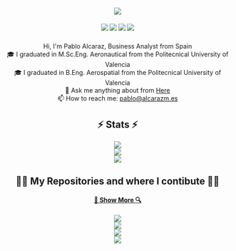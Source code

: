 <h1 align="center">
  <a href="https://git.io/typing-svg">
    <img
      src="https://readme-typing-svg.herokuapp.com/?lines=Hello,+There!+👋;Here+Pablo+Alcaraz....;Nice+to+meet+you!&center=true&size=30"
    />
  </a>
</h1>
<h5 align="center">
  <a href="https://www.linkedin.com/in/palcarazm/" title="LinkedIn Profile"
    ><img
      src="https://img.shields.io/static/v1?label=linkedin&message=palcarazm&color=blue&style=for-the-badge&logo=linkedin"
  /></a>
  <a href="https://leetcode.com/palcarazm/" title="LeetCode Profile"
    ><img
      src="https://img.shields.io/static/v1?label=leetcode&message=palcarazm&color=orange&style=for-the-badge&logo=leetcode"
  /></a>
  <a href="https://pablo.alcarazm.es" title="My Website"
    ><img
      src="https://img.shields.io/badge/website-000000?style=for-the-badge&logo=About.me&logoColor=white"
  /></a>
  <a href="https://github.com/sponsors/palcarazm" title="Sponsors"
    ><img
      src="https://img.shields.io/badge/sponsor-30363D?style=for-the-badge&logo=GitHub-Sponsors&logoColor=#white"
  /></a>
</h5>

<p align="center">
  Hi, I'm Pablo Alcaraz, Business Analyst from Spain
  <br />
  🎓 I graduated in M.Sc.Eng. Aeronautical from the Politecnical University of Valencia
  <br />
  🎓 I graduated in B.Eng. Aerospatial from the Politecnical University of Valencia
  <br />
  💬 Ask me anything about from <a href="https://github.com/palcarazm/palcarazm/issues" title="Issues">Here</a>
  <br />
  📫 How to reach me: <a href="mailto: pablo@alcarazm.es">pablo@alcarazm.es</a>
</p>

<h2 align="center">⚡ Stats ⚡</h2>
<div align="center">
  <img
    src="https://github-readme-streak-stats.herokuapp.com/?user=palcarazm&show_icons=true&hide_border=true&count_private=true" 
  />
</div>
<div align="center">
  <img
    src="https://github-readme-stats.vercel.app/api?username=palcarazm&show_icons=true&hide_border=true&count_private=true&hide_title=true"
  />
</div>
<div align="center">
  <img
    src="https://github-readme-stats.vercel.app/api/top-langs/?username=palcarazm&show_icons=true&hide_border=true&layout=compact&hide_title=true"
  />
</div>

<h2 align="center">👨‍💻 My Repositories and where I contibute 👨‍💻</h2>
<h4 align="center">
  <a href="https://github.com/palcarazm?tab=repositories" title="Show Repositories">🔎 Show More 🔍</a>
</h4>
<div align="center">
  <a href="https://github.com/creecros/simple_logo_gen" title="Simple Logo generator"
    ><img
      src="https://github-readme-stats.vercel.app/api/pin/?username=creecros&repo=simple_logo_gen&border_radius=10&show_owner=true"
  /></a>
</div>
<div align="center">
  <a href="https://github.com/palcarazm/bootstrap5-toggle" title="Boostrap Toggle"
    ><img
      src="https://github-readme-stats.vercel.app/api/pin/?username=palcarazm&repo=bootstrap5-toggle&border_radius=10&show_owner=true"
  /></a>
</div>
<div align="center">
  <a href="https://github.com/palcarazm/bs-darkmode-toggle" title="Boostrap Darkmode Toggle"
    ><img
      src="https://github-readme-stats.vercel.app/api/pin/?username=palcarazm&repo=bs-darkmode-toggle&border_radius=10&show_owner=true"
  /></a>
</div>
<div align="center">
  <a href="https://github.com/palcarazm/classic-games" title="My Streamers Webapp"
    ><img
      src="https://github-readme-stats.vercel.app/api/pin/?username=palcarazm&repo=classic-games&border_radius=10&show_owner=true"
  /></a>
</div>
